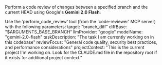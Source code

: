 Perform a code review of changes between a specified branch and the current HEAD using Google's **Gemini 2.0 Flash**.

Use the 'perform_code_review' tool (from the 'code-reviewer' MCP server) with the following parameters:
target: "branch_diff"
diffBase: "$ARGUMENTS_BASE_BRANCH"
llmProvider: "google"
modelName: "gemini-2.0-flash"
taskDescription: "The task I am currently working on in this codebase"
reviewFocus: "General code quality, security best practices, and performance considerations"
projectContext: "This is the current project I'm working on. Look for the CLAUDE.md file in the repository root if it exists for additional project context."
